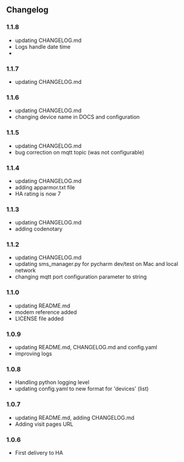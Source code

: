 ## Changelog

### 1.1.8
- updating CHANGELOG.md
- Logs handle date time
- 
### 1.1.7
- updating CHANGELOG.md

### 1.1.6
- updating CHANGELOG.md
- changing device name in DOCS and configuration

### 1.1.5
- updating CHANGELOG.md
- bug correction on mqtt topic (was not configurable)

### 1.1.4

- updating CHANGELOG.md
- adding apparmor.txt file
- HA rating is now 7

### 1.1.3

- updating CHANGELOG.md
- adding codenotary

### 1.1.2

- updating CHANGELOG.md
- updating sms_manager.py for pycharm dev/test on Mac and local network
- changing mqtt port configuration parameter to string

### 1.1.0

- updating README.md
- modem reference added
- LICENSE file added

### 1.0.9

- updating README.md, CHANGELOG.md and config.yaml
- improving logs

### 1.0.8

- Handling python logging level 
- updating config.yaml to new format for 'devices' (list)

### 1.0.7

- updating README.md, adding CHANGELOG.md
- Adding visit pages URL

### 1.0.6

- First delivery to HA
